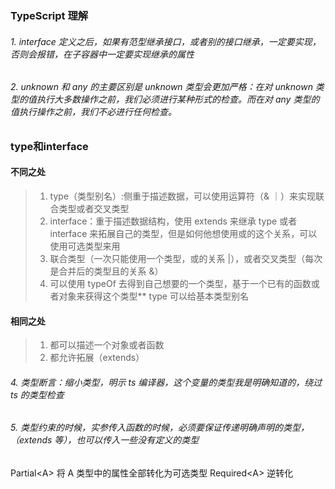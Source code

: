 ### TypeScript 理解

###### 1. interface 定义之后，如果有范型继承接口，或者别的接口继承，一定要实现，否则会报错，在子容器中一定要实现继承的属性

###### 2. unknown 和 any 的主要区别是 unknown 类型会更加严格：在对 unknown 类型的值执行大多数操作之前，我们必须进行某种形式的检查。而在对 any 类型的值执行操作之前，我们不必进行任何检查。

### type和interface

#### 不同之处

> 1. type（类型别名）:侧重于描述数据，可以使用运算符（& ｜）来实现联合类型或者交叉类型
> 2. interface：重于描述数据结构，使用 extends 来继承 type 或者 interface 来拓展自己的类型，但是如何他想使用或的这个关系，可以使用可选类型来用
> 3. 联合类型（一次只能使用一个类型，或的关系 |），或者交叉类型（每次是合并后的类型且的关系 &）
> 4. 可以使用 typeOf 去得到自己想要的一个类型，基于一个已有的函数或者对象来获得这个类型**
>    type 可以给基本类型别名

#### 相同之处

> 1. 都可以描述一个对象或者函数 </br>
>2. 都允许拓展（extends）

###### 4. 类型断言：缩小类型，明示 ts 编译器，这个变量的类型我是明确知道的，绕过 ts 的类型检查

###### 5. 类型约束的时候，实参传入函数的时候，必须要保证传递明确声明的类型，（extends 等），也可以传入一些没有定义的类型

Partial\<A> 将 A 类型中的属性全部转化为可选类型
Required\<A> 逆转化
